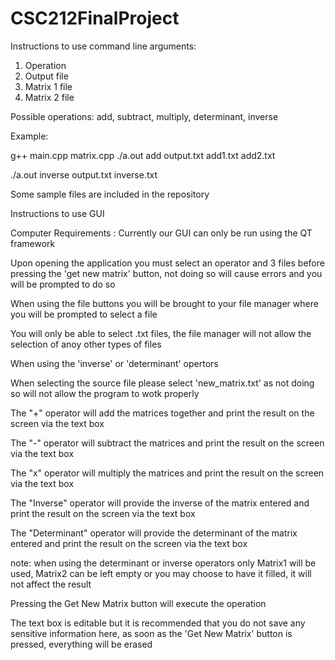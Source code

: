 # CSC212FinalProject
Instructions to use command line arguments:
1. Operation
2. Output file
3. Matrix 1 file
4. Matrix 2 file

Possible operations: add, subtract, multiply, determinant, inverse

Example:

g++ main.cpp matrix.cpp
./a.out add output.txt add1.txt add2.txt

./a.out inverse output.txt inverse.txt


Some sample files are included in the repository



Instructions to use GUI

Computer Requirements : Currently our GUI can only be run using the QT framework

Upon opening the application you must select an operator and 3 files before pressing the 'get new matrix' button, not doing so will cause errors and you will be prompted to do so

When using the file buttons you will be brought to your file manager where you will be prompted to select a file

You will only be able to select .txt files, the file manager will not allow the selection of anoy other types of files

When using the 'inverse' or 'determinant' opertors 

When selecting the source file please select 'new_matrix.txt' as not doing so will not allow the program to wotk properly

The "+" operator will add the matrices together and print the result on the screen via the text box

The "-" operator will subtract the matrices and print the result on the screen via the text box

The "x" operator will multiply the matrices and print the result on the screen via the text box

The "Inverse" operator will provide the inverse of the matrix entered and print the result on the screen via the text box

The "Determinant" operator will provide the determinant of the matrix entered and print the result on the screen via the text box

note: when using the determinant or inverse operators only Matrix1 will be used, Matrix2 can be left empty or you may choose to have it filled, it will not affect the result

Pressing the Get New Matrix button will execute the operation

The text box is editable but it is recommended that you do not save any sensitive information here, as soon as the 'Get New Matrix' button is pressed, everything will be erased
